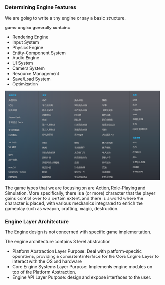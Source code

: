 ### Determining Engine Features
We are going to write a tiny engine or say a basic structure.

game engine generally contains
- Rendering Engine
- Input System
- Physics Engine
- Entity-Component System
- Audio Engine
- UI System
- Camera System
- Resource Management
- Save/Load System
- Optimization


![Steam Game Classification](SteamGameClassification.png)

The game types that we are focusing on are Action, Role-Playing and Simulation. More specifically, there is a (or more) character that the player gains control over to a certain extent, and there is a world where the character is placed, with various mechanics integrated to enrich the gameplay such as weapon, crafting, magic, destruction.

### Engine Layer Architecture

The Engine design is not concerned with specific game implementation.

The engine architecture contains 3 level abstraction
- Platform Abstraction Layer
  Purpose: Deal with platform-specific operations, providing a consistent interface for the Core Engine Layer to interact with the OS and hardware.
- Core Engine Systems Layer
  Purpose: Implements engine modules on top of the Platform Abstraction.
- Engine API Layer
  Purpose: design and expose interfaces to the user.



